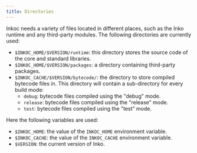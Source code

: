 ```yaml
---
title: Directories
---
```


Inkoc needs a variety of files located in different places, such as the Inko
runtime and any third-party modules. The following directories are currently
used:

* `$INKOC_HOME/$VERSION/runtime`: this directory stores the source code of the
  core and standard libraries.
* `$INKOC_HOME/$VERSION/packages`: a directory containing third-party packages.
* `$INKOC_CACHE/$VERSION/bytecode/`: the directory to store compiled bytecode
  files in. This directory will contain a sub-directory for every build mode:
    * `debug`: bytecode files compiled using the "debug" mode.
    * `release`: bytecode files compiled using the "release" mode.
    * `test`: bytecode files compiled using the "test" mode.

Here the following variables are used:

* `$INKOC_HOME`: the value of the `INKOC_HOME` environment variable.
* `$INKOC_CACHE`: the value of the `INKOC_CACHE` environment variable.
* `$VERSION`: the current version of Inko.
